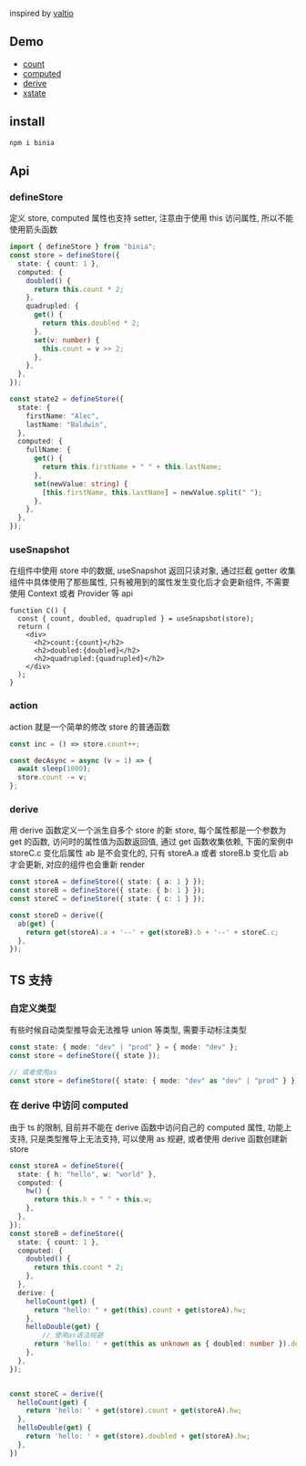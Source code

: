inspired by [valtio](https://github.com/pmndrs/valtio)
## Demo

- [count](https://stackblitz.com/edit/vitejs-vite-8lrx7g?file=src/App.tsx&terminal=dev)
- [computed](https://stackblitz.com/edit/vitejs-vite-4up5zf?file=src%2FApp.tsx&terminal=dev)
- [derive](https://stackblitz.com/edit/vitejs-vite-4kjfqc?file=package-lock.json&terminal=dev)
- [xstate](https://stackblitz.com/edit/vitejs-vite-pwtyip?file=src/App.tsx&terminal=dev)

## install

```sh
npm i binia
```

## Api

### defineStore

定义 store, computed 属性也支持 setter, 注意由于使用 this 访问属性, 所以不能使用箭头函数

```ts
import { defineStore } from "binia";
const store = defineStore({
  state: { count: 1 },
  computed: {
    doubled() {
      return this.count * 2;
    },
    quadrupled: {
      get() {
        return this.doubled * 2;
      },
      set(v: number) {
        this.count = v >> 2;
      },
    },
  },
});

const state2 = defineStore({
  state: {
    firstName: "Alec",
    lastName: "Baldwin",
  },
  computed: {
    fullName: {
      get() {
        return this.firstName + " " + this.lastName;
      },
      set(newValue: string) {
        [this.firstName, this.lastName] = newValue.split(" ");
      },
    },
  },
});
```

### useSnapshot

在组件中使用 store 中的数据, useSnapshot 返回只读对象, 通过拦截 getter 收集组件中具体使用了那些属性, 只有被用到的属性发生变化后才会更新组件, 不需要使用 Context 或者 Provider 等 api

```tsx
function C() {
  const { count, doubled, quadrupled } = useSnapshot(store);
  return (
    <div>
      <h2>count:{count}</h2>
      <h2>doubled:{doubled}</h2>
      <h2>quadrupled:{quadrupled}</h2>
    </div>
  );
}
```

### action

action 就是一个简单的修改 store 的普通函数

```ts
const inc = () => store.count++;

const decAsync = async (v = 1) => {
  await sleep(1000);
  store.count -= v;
};
```

### derive

用 derive 函数定义一个派生自多个 store 的新 store, 每个属性都是一个参数为 get 的函数, 访问时的属性值为函数返回值, 通过 get 函数收集依赖, 下面的案例中 storeC.c 变化后属性 ab 是不会变化的, 只有 storeA.a 或者 storeB.b 变化后 ab 才会更新, 对应的组件也会重新 render

```ts
const storeA = defineStore({ state: { a: 1 } });
const storeB = defineStore({ state: { b: 1 } });
const storeC = defineStore({ state: { c: 1 } });

const storeD = derive({
  ab(get) {
    return get(storeA).a + '--' + get(storeB).b + '--' + storeC.c;
  },
});

```

## TS 支持

### 自定义类型

有些时候自动类型推导会无法推导 union 等类型, 需要手动标注类型

```ts
const state: { mode: "dev" | "prod" } = { mode: "dev" };
const store = defineStore({ state });

// 或者使用as
const store = defineStore({ state: { mode: "dev" as "dev" | "prod" } });
```

### 在 derive 中访问 computed

由于 ts 的限制, 目前并不能在 derive 函数中访问自己的 computed 属性, 功能上支持, 只是类型推导上无法支持, 可以使用 as 规避, 或者使用 derive 函数创建新 store

```ts
const storeA = defineStore({
  state: { h: "hello", w: "world" },
  computed: {
    hw() {
      return this.h + " " + this.w;
    },
  },
});
const storeB = defineStore({
  state: { count: 1 },
  computed: {
    doubled() {
      return this.count * 2;
    },
  },
  derive: {
    helloCount(get) {
      return "hello: " + get(this).count + get(storeA).hw;
    },
    helloDouble(get) {
        // 使用as语法规避
      return 'hello: ' + get(this as unknown as { doubled: number }).doubled + get(storeA).hw
    },
  },
});


const storeC = derive({
  helloCount(get) {
    return 'hello: ' + get(store).count + get(storeA).hw;
  },
  helloDouble(get) {
    return 'hello: ' + get(store).doubled + get(storeA).hw;
  },
})
```


